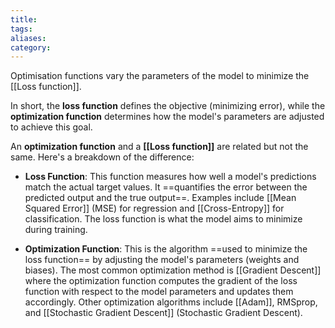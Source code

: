 ```yaml
---
title: 
tags: 
aliases: 
category:
---
```

Optimisation functions vary the parameters of the model to minimize the [[Loss function]].

In short, the **loss function** defines the objective (minimizing error), while the **optimization function** determines how the model's parameters are adjusted to achieve this goal.

An **optimization function** and a **[[Loss function]]** are related but not the same. Here's a breakdown of the difference:

- **Loss Function**: This function measures how well a model's predictions match the actual target values. It ==quantifies the error between the predicted output and the true output==. Examples include [[Mean Squared Error]] (MSE) for regression and [[Cross-Entropy]] for classification. The loss function is what the model aims to minimize during training.
  
- **Optimization Function**: This is the algorithm ==used to minimize the loss function== by adjusting the model's parameters (weights and biases). The most common optimization method is [[Gradient Descent]] where the optimization function computes the gradient of the loss function with respect to the model parameters and updates them accordingly. Other optimization algorithms include [[Adam]], RMSprop, and [[Stochastic Gradient Descent]] (Stochastic Gradient Descent).

